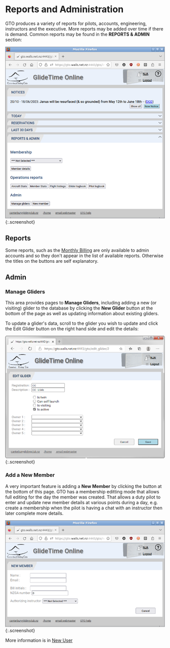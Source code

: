 # Reports and Administration

GTO produces a variety of reports for pilots, accounts, engineering, instructors and the executive.  More reports may be added over time if there is demand.  Common reports may be found in the **REPORTS & ADMIN** section:

![Reports & Admin](./assets/images/GTO_Reports_Admin.png){:.screenshot}

## Reports

Some reports, such as the [Monthly Billing](./MonthlyBilling.md) are only available to admin accounts and so they don't appear in the list of available reports.  Otherwise the titles on the buttons are self explanatory.

## Admin

### Manage Gliders

This area provides pages to **Manage Gliders**, including adding a new (or visiting) glider to the database by clicking the **New Glider** button at the bottom of the page as well as updating information about existing gliders.

To update a glider's data, scroll to the glider you wish to update and click the Edit Glider button on the right hand side and edit the details:

![Edit Glider](./assets/images/GTO_EditGlider.png){:.screenshot}

### Add a New Member

A very important feature is adding a **New Member** by clicking the button at the bottom of this page.  GTO has a membership editting mode that allows full editing for the day the member was created.  That allows a duty pilot to enter and update new member details at various points during a day, e.g. create a membership when the pilot is having a chat with an instructor then later complete more details.

![New Member](./assets/images/GTO_New_Member.png){:.screenshot}

More information is in [New User](./New_user)
